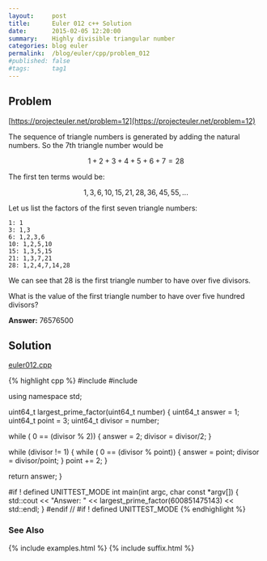 ```yaml
---
layout:     post
title:      Euler 012 c++ Solution
date:       2015-02-05 12:20:00
summary:    Highly divisible triangular number
categories: blog euler
permalink:  /blog/euler/cpp/problem_012
#published: false
#tags:      tag1
---
```


## Problem

[https://projecteuler.net/problem=12](https://projecteuler.net/problem=12)

The sequence of triangle numbers is generated by adding the natural numbers. So the 7th triangle number would be

$$1 + 2 + 3 + 4 + 5 + 6 + 7 = 28$$

The first ten terms would be:

$$1, 3, 6, 10, 15, 21, 28, 36, 45, 55, ...$$

Let us list the factors of the first seven triangle numbers:

    1: 1
    3: 1,3
    6: 1,2,3,6
    10: 1,2,5,10
    15: 1,3,5,15
    21: 1,3,7,21
    28: 1,2,4,7,14,28


We can see that 28 is the first triangle number to have over five divisors.

What is the value of the first triangle number to have over five hundred divisors?

**Answer:** 76576500

## Solution

[euler012.cpp](https://github.com/tvarley/euler/blob/master/cpp/src/euler012.cpp)

{% highlight cpp %}
#include <iostream>
#include <cstdint>

using namespace std;

uint64_t largest_prime_factor(uint64_t number)
{
  uint64_t answer = 1;
  uint64_t point = 3;
  uint64_t divisor = number;

  while ( 0 == (divisor % 2)) {
    answer = 2;
    divisor = divisor/2;
  }

  while (divisor != 1) {
      while ( 0 == (divisor % point)) {
        answer = point;
        divisor = divisor/point;
      }
      point += 2;
  }

  return answer;
}

#if ! defined UNITTEST_MODE
int main(int argc, char const *argv[])
{
  std::cout << "Answer: " << largest_prime_factor(600851475143) << std::endl;
}
#endif // #if ! defined UNITTEST_MODE
{% endhighlight %}

### See Also
{% include examples.html %}
{% include suffix.html %}
